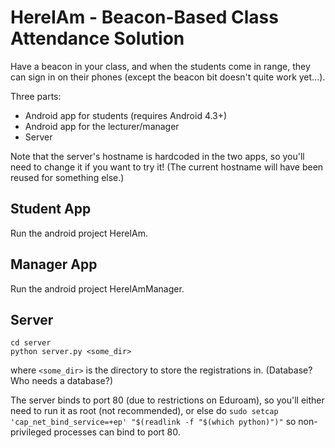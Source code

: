 HereIAm - Beacon-Based Class Attendance Solution
=================================================

Have a beacon in your class, and when the students come in range, they can sign in on their phones (except the beacon bit doesn't quite work yet...).

Three parts:
 - Android app for students (requires Android 4.3+)
 - Android app for the lecturer/manager
 - Server

Note that the server's hostname is hardcoded in the two apps, so you'll need to change it if you want to try it! (The current hostname will have been reused for something else.)

Student App
-----------

Run the android project HereIAm.

Manager App
-----------

Run the android project HereIAmManager.

Server
------

    cd server
    python server.py <some_dir>

where `<some_dir>` is the directory to store the registrations in. (Database? Who needs a database?)

The server binds to port 80 (due to restrictions on Eduroam), so you'll either need to run it as root (not recommended), or else do `sudo setcap 'cap_net_bind_service=+ep' "$(readlink -f "$(which python)")"` so non-privileged processes can bind to port 80.
